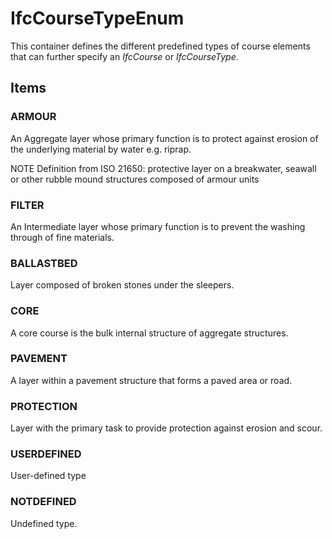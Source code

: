 # IfcCourseTypeEnum

This container defines the different predefined types of course elements that can further specify an _IfcCourse_ or _IfcCourseType_.
<!-- end of short definition -->


## Items

### ARMOUR
An Aggregate layer whose primary function is to protect against erosion of the underlying material by water e.g. riprap.

NOTE Definition from ISO 21650: protective layer on a breakwater, seawall or other rubble mound structures composed of armour units

### FILTER
An Intermediate layer whose primary function is to prevent the washing through of fine materials.

### BALLASTBED
Layer composed of broken stones under the sleepers.

### CORE
A core course is the bulk internal structure of aggregate structures.

### PAVEMENT
A layer within a pavement structure that forms a paved area or road.

### PROTECTION
Layer with the primary task to provide protection against erosion and scour.

### USERDEFINED
User-defined type

### NOTDEFINED
Undefined type.

